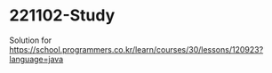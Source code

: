 # 221102-Study
Solution for https://school.programmers.co.kr/learn/courses/30/lessons/120923?language=java
